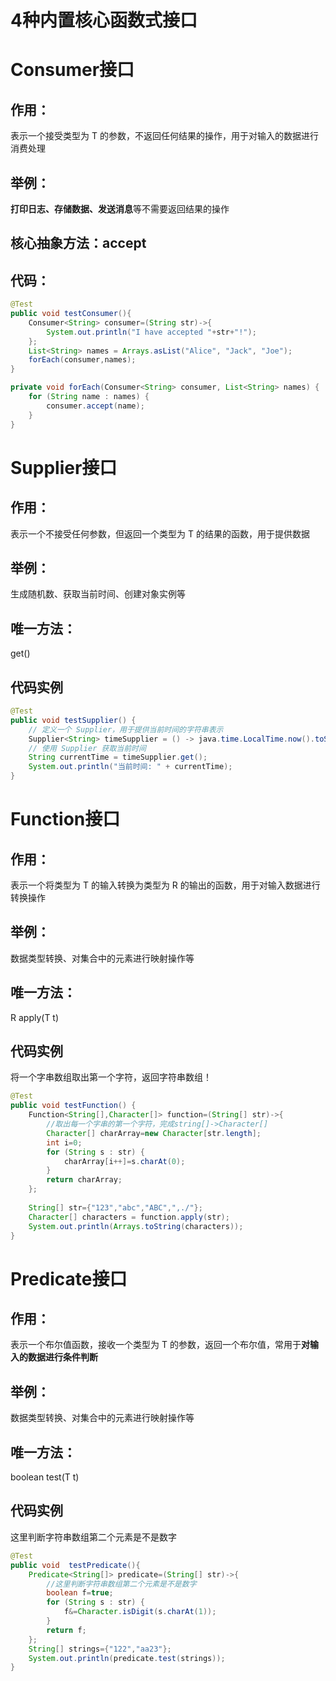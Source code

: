 # 4种内置核心函数式接口
# Consumer接口
## 作用：
表示一个接受类型为 T 的参数，不返回任何结果的操作，用于对输入的数据进行消费处理
## 举例：
**打印日志、存储数据、发送消息**等不需要返回结果的操作

## 核心抽象方法：accept

## 代码：
```java
@Test
public void testConsumer(){
    Consumer<String> consumer=(String str)->{
        System.out.println("I have accepted "+str+"!");
    };
    List<String> names = Arrays.asList("Alice", "Jack", "Joe");
    forEach(consumer,names);
}

private void forEach(Consumer<String> consumer, List<String> names) {
    for (String name : names) {
        consumer.accept(name);
    }
}
```

# Supplier接口
## 作用：
表示一个不接受任何参数，但返回一个类型为 T 的结果的函数，用于提供数据
## 举例：
生成随机数、获取当前时间、创建对象实例等
## 唯一方法：
get()
## 代码实例
```java
@Test
public void testSupplier() {
    // 定义一个 Supplier，用于提供当前时间的字符串表示
    Supplier<String> timeSupplier = () -> java.time.LocalTime.now().toString();
    // 使用 Supplier 获取当前时间
    String currentTime = timeSupplier.get();
    System.out.println("当前时间: " + currentTime);
}
```

# Function接口
## 作用：
表示一个将类型为 T 的输入转换为类型为 R 的输出的函数，用于对输入数据进行转换操作
## 举例：
数据类型转换、对集合中的元素进行映射操作等
## 唯一方法：
R apply(T t)

## 代码实例
将一个字串数组取出第一个字符，返回字符串数组！
```java
@Test
public void testFunction() {
    Function<String[],Character[]> function=(String[] str)->{
        //取出每一个字串的第一个字符，完成string[]->Character[]
        Character[] charArray=new Character[str.length];
        int i=0;
        for (String s : str) {
            charArray[i++]=s.charAt(0);
        }
        return charArray;
    };
    
    String[] str={"123","abc","ABC",",./"};
    Character[] characters = function.apply(str);
    System.out.println(Arrays.toString(characters));
}
```

# Predicate接口
## 作用：
表示一个布尔值函数，接收一个类型为 T 的参数，返回一个布尔值，常用于**对输入的数据进行条件判断**
## 举例：
数据类型转换、对集合中的元素进行映射操作等
## 唯一方法：
boolean test(T t)

## 代码实例
这里判断字符串数组第二个元素是不是数字

```java
@Test
public void  testPredicate(){
    Predicate<String[]> predicate=(String[] str)->{
        //这里判断字符串数组第二个元素是不是数字
        boolean f=true;
        for (String s : str) {
            f&=Character.isDigit(s.charAt(1));
        }
        return f;
    };
    String[] strings={"122","aa23"};
    System.out.println(predicate.test(strings));
}
```


